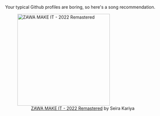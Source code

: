 Your typical Github profiles are boring, so here's a song recommendation.
<figure><img width="300" height="300" src="https://i.scdn.co/image/ab67616d0000b2735c8318e754fdcd761148cfce" alt="ZAWA MAKE IT - 2022 Remastered" /><figcaption align="center"><a href="https://open.spotify.com/track/0lklvpKhQOyruqcm99oRSI" target="_blank">ZAWA MAKE IT - 2022 Remastered</a> by Seira Kariya</figcaption></figure>
